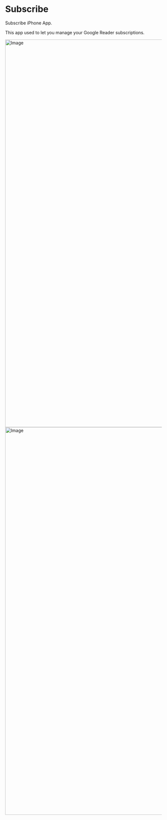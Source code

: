Subscribe
=========

Subscribe iPhone App.

This app used to let you manage your Google Reader subscriptions.

<img width="1248" alt="Image" src="https://github.com/user-attachments/assets/8206bcf8-45c1-4a90-9d90-6e846dc7c888" />
<img width="1248" alt="Image" src="https://github.com/user-attachments/assets/5838537d-2761-47cb-8839-8a2e52e272ae" />
